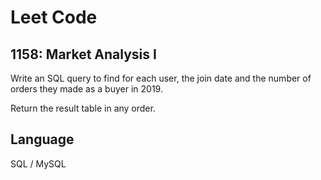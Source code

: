 # Leet Code

## 1158: Market Analysis I

Write an SQL query to find for each user, the join date and the number of orders they made as a buyer in 2019.

Return the result table in any order.

## Language
SQL / MySQL
